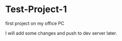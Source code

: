 Test-Project-1
==============

first project on my office PC


I will add some changes and push to dev server later.
